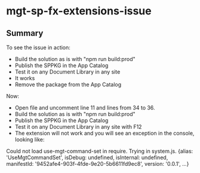 # mgt-sp-fx-extensions-issue

## Summary
To see the issue in action:
- Build the solution as is with "npm run build:prod"
- Publish the SPPKG in the App Catalog
- Test it on any Document Library in any site
- It works
- Remove the package from the App Catalog

Now:
- Open file [](./src/extensions/useMgt/UseMgtCommandSet.ts) and uncomment line 11 and lines from 34 to 36.
- Build the solution as is with "npm run build:prod"
- Publish the SPPKG in the App Catalog
- Test it on any Document Library in any site with F12
- The extension will not work and you will see an exception in the console, looking like:

Could not load use-mgt-command-set in require. Trying in system.js. {alias: 'UseMgtCommandSet', isDebug: undefined, isInternal: undefined, manifestId: '9452afe4-903f-4fde-9e20-5b6611fd9ec8', version: '0.0.1', …}



